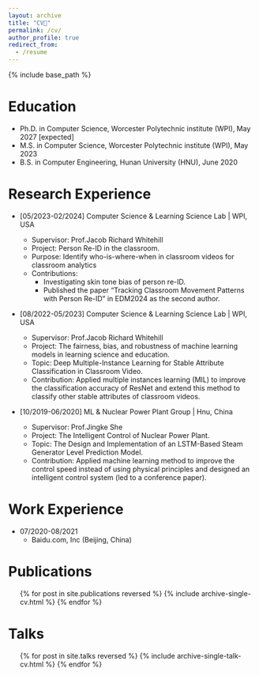 ```yaml
---
layout: archive
title: "CV📄"
permalink: /cv/
author_profile: true
redirect_from:
  - /resume
---
```


{% include base_path %}

Education
======
* Ph.D. in Computer Science, Worcester Polytechnic institute (WPI), May 2027 [expected]
* M.S. in Computer Science, Worcester Polytechnic institute (WPI), May 2023
* B.S. in Computer Engineering, Hunan University (HNU), June 2020

Research Experience
=====
* [05/2023-02/2024] Computer Science & Learning Science Lab | WPI, USA
  * Supervisor: Prof.Jacob Richard Whitehill
  * Project: Person Re-ID in the classroom.
  * Purpose: Identify who-is-where-when in classroom videos for classroom analytics
  * Contributions: 
    * Investigating skin tone bias of person re-ID.
    * Published the paper “Tracking Classroom Movement Patterns with Person Re-ID” in EDM2024 as the second author.


* [08/2022-05/2023] Computer Science & Learning Science Lab | WPI, USA
  * Supervisor: Prof.Jacob Richard Whitehill
  * Project: The fairness, bias, and robustness of machine learning models in learning science and education.
  * Topic: Deep Multiple-Instance Learning for Stable Attribute Classification in Classroom Video.
  *	Contribution: Applied multiple instances learning (MIL) to improve the classification accuracy of ResNet and extend this method to classify other stable attributes of classroom videos.


* [10/2019-06/2020] ML & Nuclear Power Plant Group | Hnu, China
  * Supervisor: Prof.Jingke She
  * Project: The Intelligent Control of Nuclear Power Plant.
  * Topic: The Design and Implementation of an LSTM-Based Steam Generator Level Prediction Model.
  * Contribution: Applied machine learning method to improve the control speed instead of using physical principles and designed an intelligent control system (led to a conference paper).


Work Experience
======
* 07/2020-08/2021
  * Baidu.com, Inc (Beijing, China)

  

Publications
======
  <ul>{% for post in site.publications reversed %}
    {% include archive-single-cv.html %}
  {% endfor %}</ul>
  
Talks
======
  <ul>{% for post in site.talks reversed %}
    {% include archive-single-talk-cv.html  %}
  {% endfor %}</ul>
  
